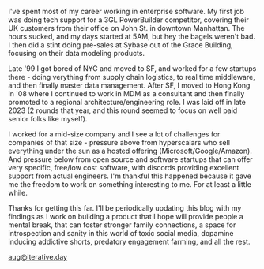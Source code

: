 I've spent most of my career working in enterprise software.  My first job was doing tech support for a 3GL PowerBuilder competitor, covering their UK customers from their office on John St. in downtown Manhattan.  The hours sucked, and my days started at 5AM, but hey the bagels weren't bad.  I then did a stint doing pre-sales at Sybase out of the Grace Building, focusing on their data modeling products.

 Late '99 I got bored of NYC and moved to SF, and worked for a few startups there - doing verything from supply chain logistics, to real time middleware, and then finally master data management.  After SF, I moved to Hong Kong in '08
where I continued to work in MDM as a consultant and then finally promoted to a regional architecture/engineering role.  I was laid off in late 2023 (2 rounds that year, and this round seemed to focus on well paid senior folks like myself).  

I worked for a mid-size company and I see a lot of challenges for companies of that size - pressure above from hyperscalars who sell everything under the sun as a hosted offering (Microsoft/Google/Amazon).  And pressure below from open source and software startups that can offer very specific, free/low cost software, with discords providing excellent support from actual engineers.  I'm thankful this happened because it gave me the freedom to work on something interesting to me.  For at least a little while.

Thanks for getting this far.  I'll be periodically updating this blog with my findings as I work on building a product that I hope will provide people a mental break, that can foster stronger family connections, a space for introspection and sanity in this world of
toxic social media, dopamine inducing addictive shorts, predatory engagement farming, and all the rest.

aug@iterative.day

